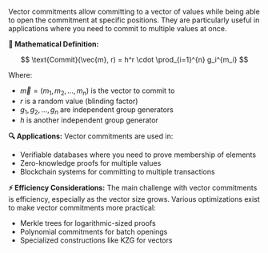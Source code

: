 Vector commitments allow committing to a vector of values while being able to open the commitment at specific positions. They are particularly useful in applications where you need to commit to multiple values at once.

**🔢 Mathematical Definition:**

$$
\text{Commit}(\vec{m}, r) = h^r \cdot \prod_{i=1}^{n} g_i^{m_i}
$$

Where:

- $\vec{m} = (m_1, m_2, \ldots, m_n)$ is the vector to commit to
- $r$ is a random value (blinding factor)
- $g_1, g_2, \ldots, g_n$ are independent group generators
- $h$ is another independent group generator

**🔍 Applications:**
Vector commitments are used in:

- Verifiable databases where you need to prove membership of elements
- Zero-knowledge proofs for multiple values
- Blockchain systems for committing to multiple transactions

**⚡ Efficiency Considerations:**
The main challenge with vector commitments is efficiency, especially as the vector size grows. Various optimizations exist to make vector commitments more practical:

- Merkle trees for logarithmic-sized proofs
- Polynomial commitments for batch openings
- Specialized constructions like KZG for vectors

